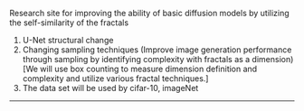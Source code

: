 Research site for improving the ability of basic diffusion models by utilizing the self-similarity of the fractals 
1. U-Net structural change
2. Changing sampling techniques
(Improve image generation performance through sampling by identifying complexity with fractals as a dimension)
[We will use box counting to measure dimension definition and complexity and utilize various fractal techniques.]
3. The data set will be used by cifar-10, imageNet
------------------------------------------------------------------------------------------------

